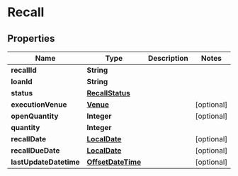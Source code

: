 # Recall

## Properties
Name | Type | Description | Notes
------------ | ------------- | ------------- | -------------
**recallId** | **String** |  | 
**loanId** | **String** |  | 
**status** | [**RecallStatus**](RecallStatus.md) |  | 
**executionVenue** | [**Venue**](Venue.md) |  |  [optional]
**openQuantity** | **Integer** |  |  [optional]
**quantity** | **Integer** |  | 
**recallDate** | [**LocalDate**](LocalDate.md) |  |  [optional]
**recallDueDate** | [**LocalDate**](LocalDate.md) |  |  [optional]
**lastUpdateDatetime** | [**OffsetDateTime**](OffsetDateTime.md) |  |  [optional]
